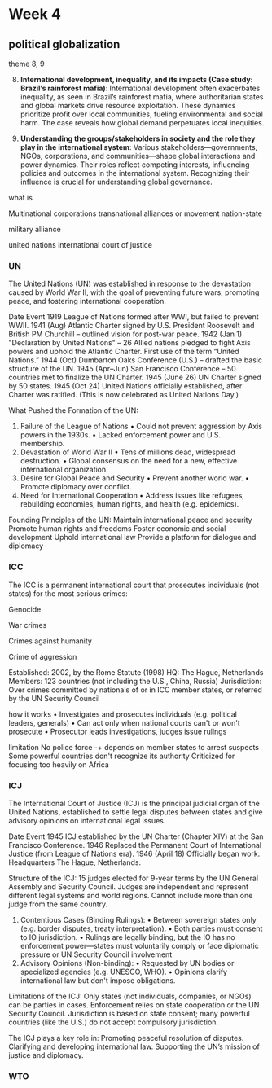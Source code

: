 # Week 4
## political globalization
theme 8, 9

8. **International development, inequality, and its impacts (Case study: Brazil’s rainforest mafia)**: International development often exacerbates inequality, as seen in Brazil’s rainforest mafia, where authoritarian states and global markets drive resource exploitation. These dynamics prioritize profit over local communities, fueling environmental and social harm. The case reveals how global demand perpetuates local inequities.

9. **Understanding the groups/stakeholders in society and the role they play in the international system**: Various stakeholders—governments, NGOs, corporations, and communities—shape global interactions and power dynamics. Their roles reflect competing interests, influencing policies and outcomes in the international system. Recognizing their influence is crucial for understanding global governance.

what is 

Multinational corporations
transnational alliances or movement
nation-state

military alliance

united nations
international court of justice

### UN
The United Nations (UN) was established in response to the devastation caused by World War II, with the goal of preventing future wars, promoting peace, and fostering international cooperation.


Date	Event
1919	League of Nations formed after WWI, but failed to prevent WWII.
1941 (Aug)	Atlantic Charter signed by U.S. President Roosevelt and British PM Churchill – outlined vision for post-war peace.
1942 (Jan 1)	"Declaration by United Nations" – 26 Allied nations pledged to fight Axis powers and uphold the Atlantic Charter. First use of the term “United Nations.”
1944 (Oct)	Dumbarton Oaks Conference (U.S.) – drafted the basic structure of the UN.
1945 (Apr–Jun)	San Francisco Conference – 50 countries met to finalize the UN Charter.
1945 (June 26)	UN Charter signed by 50 states.
1945 (Oct 24)	United Nations officially established, after Charter was ratified. (This is now celebrated as United Nations Day.)


What Pushed the Formation of the UN:

1. Failure of the League of Nations
• Could not prevent aggression by Axis powers in the 1930s.
• Lacked enforcement power and U.S. membership.
2. Devastation of World War II
• Tens of millions dead, widespread destruction.
• Global consensus on the need for a new, effective international organization.
3. Desire for Global Peace and Security
• Prevent another world war.
• Promote diplomacy over conflict.
4. Need for International Cooperation
• Address issues like refugees, rebuilding economies, human rights, and health (e.g. epidemics).

Founding Principles of the UN:
Maintain international peace and security
Promote human rights and freedoms
Foster economic and social development
Uphold international law
Provide a platform for dialogue and diplomacy


### ICC
The ICC is a permanent international court that prosecutes individuals (not states) for the most serious crimes:

Genocide

War crimes

Crimes against humanity

Crime of aggression

Established: 2002, by the Rome Statute (1998)
HQ: The Hague, Netherlands
Members: 123 countries (not including the U.S., China, Russia)
Jurisdiction: Over crimes committed by nationals of or in ICC member states, or referred by the UN
Security Council

how it works
• Investigates and prosecutes individuals (e.g. political leaders, generals)
• Can act only when national courts can't or won't prosecute
• Prosecutor leads investigations, judges issue rulings

limitation
No police force -+ depends on member states to arrest suspects
Some powerful countries don't recognize its authority
Criticized for focusing too heavily on Africa

### ICJ
The International Court of Justice (ICJ) is the principal judicial organ of the United Nations, established to settle legal disputes between states and give advisory opinions on international legal issues.


Date	Event
1945	ICJ established by the UN Charter (Chapter XIV) at the San Francisco Conference.
1946	Replaced the Permanent Court of International Justice (from League of Nations era).
1946 (April 18)	Officially began work.
Headquarters	The Hague, Netherlands.

Structure of the ICJ:
15 judges elected for 9-year terms by the UN General Assembly and Security Council.
Judges are independent and represent different legal systems and world regions.
Cannot include more than one judge from the same country.


1. Contentious Cases (Binding Rulings):
• Between sovereign states only (e.g. border disputes, treaty interpretation).
• Both parties must consent to IO jurisdiction.
• Rulings are legally binding, but the IO has no enforcement power—states must voluntarily comply or
face diplomatic pressure or UN Security Council involvement
2. Advisory Opinions (Non-binding):
• Requested by UN bodies or specialized agencies (e.g. UNESCO, WHO).
• Opinions clarify international law but don't impose obligations.

Limitations of the ICJ:
Only states (not individuals, companies, or NGOs) can be parties in cases.
Enforcement relies on state cooperation or the UN Security Council.
Jurisdiction is based on state consent; many powerful countries (like the U.S.) do not accept compulsory jurisdiction.

The ICJ plays a key role in:
Promoting peaceful resolution of disputes.
Clarifying and developing international law.
Supporting the UN’s mission of justice and diplomacy.



### WTO





